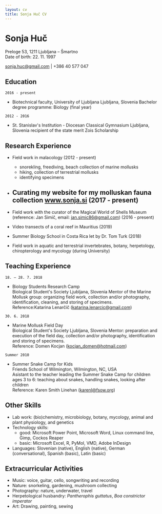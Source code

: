 ```yaml
---
layout: cv
title: Sonja Huč CV
---
```

# Sonja Huč
Preloge 53, 1211 Ljubljana – Šmartno  
Date of birth: 22. 11. 1997

<div id="webaddress">
<a href="sonja.huc@gmail.com">sonja.huc@gmail.com</a>
| +386 40 577 047
</div>


## Education

`2016 - present`
- Biotechnical faculty, University of Ljubljana
Ljubljana, Slovenia
Bachelor degree programme: Biology (final year)

`2012 - 2016`
- St. Stanislav's Institution - Diocesan Classical Gymnasium
Ljubljana, Slovenia
recipient of the state merit Zois Scholarship

## Research Experience

- Field work in malacology (2012 - present)
  - snorekling, freediving, beach collection of marine mollusks
  - hiking, collection of terrestrial mollusks
  - identifying specimens
- Curating my website for my molluskan fauna collection www.sonja.si (2017 - present)
  - 
- Field work with the curator of the Magical World of Shells Museum (reference: Jan Simič, email: jan.simic86@gmail.com) (2016 - present)
- Video transects of a coral reef in Mauritius (2019)
  
- Summer Biology School in Costa Rica let by Dr. Tom Turk (2018)
- Field work in aquatic and terrestrial invertebrates, botany, herpetology, chiropterology and mycology (during University)

## Teaching Experience

`18. – 28. 7. 2018`
- Biology Students Research Camp  
Biological Student's Society Ljubljana, Slovenia
Mentor of the Marine Mollusk group: organizing field work, collection and/or photography, identification, cleaning, and storing of specimens.  
Reference:Katarina Lenarčič ([katarina.lenarcic@gmail.com](katarina.lenarcic@gmail.com))

`30. 6. 2018`
- Marine Mollusk Field Day  
Biological Student's Society Ljubljana, Slovenia 
Mentor: preparation and execution of the field day, collection and/or photography, identification and storing of specimens.  
Reference: Domen Kocjan ([kocjan_domen@hotmail.com](kocjan_domen@hotmail.com))

`Summer 2010 `
- Summer Snake Camp for Kids  
Friends School of Wilmington, Wilmington, NC, USA  
Asistant to the teacher leading the Summer Snake Camp for children ages 3 to 6: teaching about snakes, handling snakes, looking after children  
Reference: Karen Smith Linehan ([karenl@fsow.org](karenl@fsow.org))

## Other Skills

- Lab work: (bio)chemistry, microbiology, botany, mycology, animal and plant physiology, and genetics
- Technology skills:
     - good: Microsoft Power Point, Microsoft Word, Linux command line, Gimp, Cockos Reaper
     - basic: Microsoft Excel, R, PyMol, VMD, Adobe InDesign
- Languages: Slovenian (native), English (native), German (conversational), Spanish (basic), Latin (basic)

## Extracurricular Activities

- Music: voice, guitar, cello, songwriting and recording
- Nature: snorkeling, gardening, mushroom collecting
- Photography: nature, underwater, travel
- Herpetological husbandry: *Pantherophis guttatus*, *Boa constrictor imperator*
- Art: Drawing, painting, sewing

<!-- ### Footer

Last updated: Aug 2019 -->


